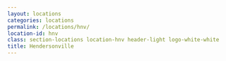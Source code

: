 ```yaml
---
layout: locations
categories: locations
permalink: /locations/hnv/
location-id: hnv
class: section-locations location-hnv header-light logo-white-white
title: Hendersonville
---
```

